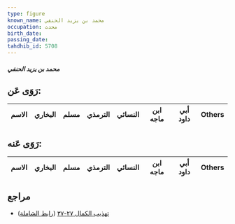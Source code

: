```yaml
---
type: figure
known_name: محمد بن يزيد الحنفي
occupation: محدث
birth_date:
passing_date:
tahdhib_id: 5708
---
```

##### محمد بن يزيد الحنفي

## رَوَى عَن:
| الاسم | البخاري | مسلم | الترمذي | النسائي | ابن ماجه | أبي داود | Others |
| ----- | ------- | ---- | ------- | ------- | -------- | -------- | ------ |
## رَوَى عَنه:
| الاسم | البخاري | مسلم | الترمذي | النسائي | ابن ماجه | أبي داود | Others |
| ----- | ------- | ---- | ------- | ------- | -------- | -------- | ------ |
## مراجع
- [تهذيب الكمال ٢٧-٣٧](obsidian://open?vault=Tahdhib-al-Kamal&file=Figures/٥٧٠٨-محمد%20بن%20يزيد%20الحنفي) ([رابط الشاملة](https://shamela.ws/book/3722/14426))